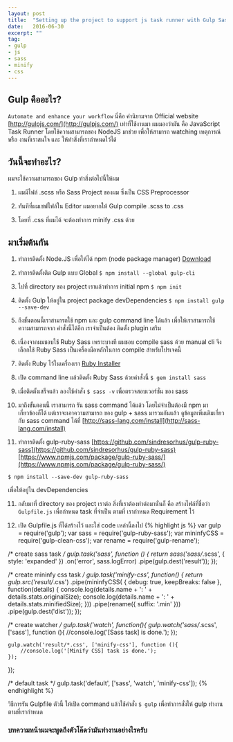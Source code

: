 ```yaml
---
layout: post
title:  "Setting up the project to support js task runner with Gulp Sass and Minify CSS"
date:   2016-06-30
excerpt: ""
tag:
- gulp
- js
- sass
- minify
- css
---
```


## Gulp คืออะไร?
`Automate and enhance your workflow` นี่คือ คำนิยามจาก Official website [http://gulpjs.com/](http://gulpjs.com/)
เท่าที่ใช้งานมา ผมมองว่ามัน คือ JavaScript Task Runner โดยใช้ความสามารถของ NodeJS มาช่วย เพื่อให้สามารถ watching เหตุการณ์ หรือ งานที่เราสนใจ และ ให้ทำสิ่งที่เรากำหนดไว้ได้

## วันนี้จะทำอะไร?
ผมจะใช้ความสามารถของ Gulp ทำสิ่งต่อไปนี้ให้ผม

1. ผมมีไฟล์ .scss หรือ Sass Project ของผม ซึ่งเป็น CSS Preprocessor

2. ทันทีที่ผมเซฟไฟล์ใน Editor ผมอยากให้ Gulp compile .scss to .css

3. โดยที่ .css ที่ผมได้ จะต้องทำการ minify .css ด้วย

## มาเริ่มต้นกัน
1. ทำการติดตั้ง Node.JS เพื่อให้ได้ npm (node package manager) [Download](https://www.npmjs.com/)

2. ทำการติดตั้งติด Gulp แบบ Global
`$ npm install --global gulp-cli`

3. ไปที่ directory ของ project เราแล้วทำการ initial npm
`$ npm init`

4. ติดตั้ง Gulp ให้อยู่ใน project package devDependencies
`$ npm install gulp --save-dev`

5. ถึงขั้นตอนนี้เราสามารถใช้ npm และ gulp command line ได้แล้ว เพื่อให้เราสามารถใช้ความสามารถจาก คำสั่งนี้ได้อีก เราจำเป็นต้อง ติดตั้ง plugin เสริม

6. เนื่องจากผมชอบใช้ Ruby Sass เพราะบางที ผมชอบ compile sass ด้วย manual cli จึงเลือกใช้ Ruby Sass เป็นเครื่องมือหลักในการ compile สำหรับโปรเจคนี้

7. ติดตั้ง Ruby ไว้ในเครื่องเรา [Ruby Installer](http://rubyinstaller.org/)

8. เปิด command line แล้วติดตั้ง Ruby Sass ด้วยคำสั่งนี้
`$ gem install sass`

9. เมื่อติดตั้งเสร็จแล้ว ลองใช้คำสั่ง
`$ sass -v`
เพื่อตรวจสอบเวอร์ชั่น ของ sass

10. มาถึงขั้นตอนนี้ เราสามารถ รัน sass command ได้แล้ว โดยไม่จำเป็นต้องมี npm มาเกี่ยวข้องก็ได้ แต่เราจะเอาความสามารถ ของ gulp + sass มารวมกันแล้ว ดูข้อมูลเพิ่มเติมเกี่ยวกับ sass command ได้ที่ [http://sass-lang.com/install](http://sass-lang.com/install)

11. ทำการติดตั้ง gulp-ruby-sass [https://github.com/sindresorhus/gulp-ruby-sass](https://github.com/sindresorhus/gulp-ruby-sass)
[https://www.npmjs.com/package/gulp-ruby-sass/](https://www.npmjs.com/package/gulp-ruby-sass/)

`$ npm install --save-dev gulp-ruby-sass`

เพื่อให้อยู่ใน devDependencies

11. กลับมาที่ directory ของ project เราต่อ สิ่งที่เราต้องทำต่อมานั่นก็ คือ สร้างไฟล์ที่ชื่อว่า `Gulpfile.js` เพื่อกำหนด task ที่จำเป็น ตามที่ เรากำหนด Requirement ไว้

12. เปิด Gulpfile.js ที่ได้สร้างไว้ และใส่ code เหล่านี้ลงไป
{% highlight js %}
var gulp = require('gulp');
var sass = require('gulp-ruby-sass');
var mininfyCSS = require('gulp-clean-css');
var rename = require('gulp-rename');

/* create sass task */
gulp.task('sass', function () {
    return sass('sass/*.scss', {
        style: 'expanded'
    })
    .on('error', sass.logError)
    .pipe(gulp.dest('result'));
});

/* create mininfy css task */
gulp.task('minify-css', function() {
    return gulp.src('result/*.css')
    .pipe(mininfyCSS(
        {
            debug: true,
            keepBreaks: false
        }, function(details) {
        console.log(details.name + ': ' + details.stats.originalSize);
        console.log(details.name + ': ' + details.stats.minifiedSize);
    }))
    .pipe(rename({ suffix: '.min' }))
    .pipe(gulp.dest('dist'));
});

/* create watcher */
gulp.task('watch', function(){
    gulp.watch('sass/*.scss', ['sass'], function (){
        //console.log('[Sass task] is done.');
    });

    gulp.watch('result/*.css', ['minify-css'], function (){
        //console.log('[Minify CSS] task is done.');
    });
});

/* default task */
gulp.task('default', ['sass', 'watch', 'minify-css']);
{% endhighlight %}

วิธีการรัน Gulpfile ตัวนี้ ให้เปิด command แล้วใช้คำสั่ง `$ gulp` เพื่อทำการสั่งให้ gulp ทำงานตามที่เรากำหนด

### บทความหน้าผมจะพูดถึงตัวโค๊ดว่ามันทำงานอย่างไรครับ
